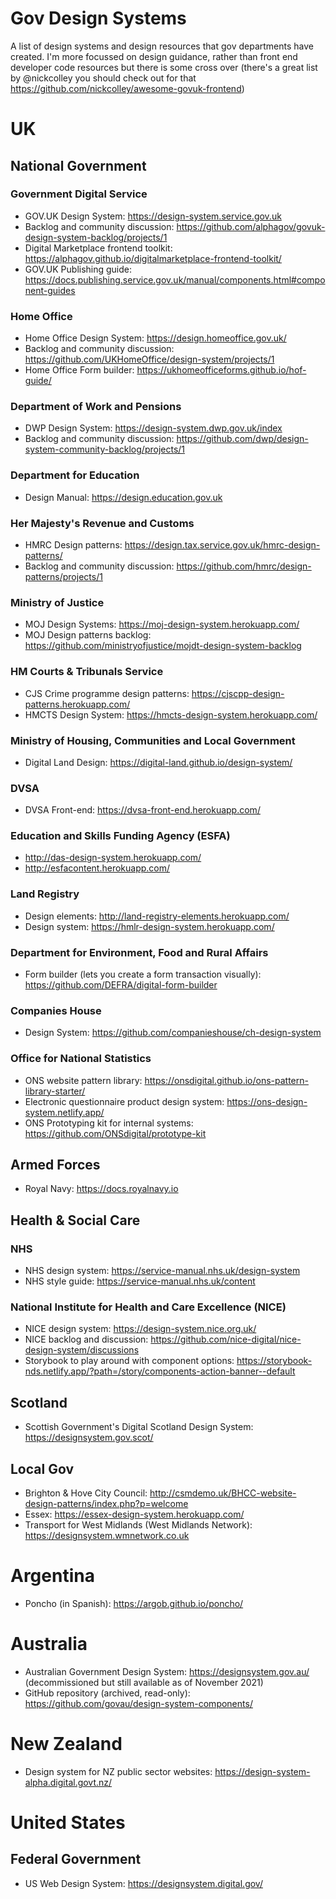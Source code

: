 # Gov Design Systems
A list of design systems and design resources that gov departments have created. I'm more focussed on design guidance, rather than front end developer code resources but there is some cross over (there's a great list by @nickcolley you should check out for that https://github.com/nickcolley/awesome-govuk-frontend)

# UK

## National Government

### Government Digital Service
- GOV.UK Design System: https://design-system.service.gov.uk
- Backlog and community discussion: https://github.com/alphagov/govuk-design-system-backlog/projects/1
- Digital Marketplace frontend toolkit: https://alphagov.github.io/digitalmarketplace-frontend-toolkit/
- GOV.UK Publishing guide: https://docs.publishing.service.gov.uk/manual/components.html#component-guides

### Home Office
- Home Office Design System: https://design.homeoffice.gov.uk/
- Backlog and community discussion: https://github.com/UKHomeOffice/design-system/projects/1
- Home Office Form builder: https://ukhomeofficeforms.github.io/hof-guide/

### Department of Work and Pensions
- DWP Design System: https://design-system.dwp.gov.uk/index
- Backlog and community discussion: https://github.com/dwp/design-system-community-backlog/projects/1

### Department for Education
- Design Manual: https://design.education.gov.uk

### Her Majesty's Revenue and Customs
- HMRC Design patterns: https://design.tax.service.gov.uk/hmrc-design-patterns/
- Backlog and community discussion: https://github.com/hmrc/design-patterns/projects/1

### Ministry of Justice
- MOJ Design Systems: https://moj-design-system.herokuapp.com/
- MOJ Design patterns backlog: https://github.com/ministryofjustice/mojdt-design-system-backlog

### HM Courts & Tribunals Service
- CJS Crime programme design patterns: https://cjscpp-design-patterns.herokuapp.com/
- HMCTS Design System: https://hmcts-design-system.herokuapp.com/

### Ministry of Housing, Communities and Local Government
- Digital Land Design: https://digital-land.github.io/design-system/

### DVSA
- DVSA Front-end: https://dvsa-front-end.herokuapp.com/

### Education and Skills Funding Agency (ESFA)
- http://das-design-system.herokuapp.com/
- http://esfacontent.herokuapp.com/

### Land Registry
- Design elements: http://land-registry-elements.herokuapp.com/
- Design system: https://hmlr-design-system.herokuapp.com/

### Department for Environment, Food and Rural Affairs
- Form builder (lets you create a form transaction visually): https://github.com/DEFRA/digital-form-builder

### Companies House
- Design System: https://github.com/companieshouse/ch-design-system

### Office for National Statistics
- ONS website pattern library: https://onsdigital.github.io/ons-pattern-library-starter/
- Electronic questionnaire product design system: https://ons-design-system.netlify.app/
- ONS Prototyping kit for internal systems: https://github.com/ONSdigital/prototype-kit

## Armed Forces
- Royal Navy: https://docs.royalnavy.io

## Health & Social Care

### NHS
- NHS design system: https://service-manual.nhs.uk/design-system
- NHS style guide: https://service-manual.nhs.uk/content

### National Institute for Health and Care Excellence (NICE)
- NICE design system: https://design-system.nice.org.uk/
- NICE backlog and discussion: https://github.com/nice-digital/nice-design-system/discussions
- Storybook to play around with component options: https://storybook-nds.netlify.app/?path=/story/components-action-banner--default

## Scotland
- Scottish Government's Digital Scotland Design System: https://designsystem.gov.scot/

## Local Gov
- Brighton & Hove City Council: http://csmdemo.uk/BHCC-website-design-patterns/index.php?p=welcome
- Essex: https://essex-design-system.herokuapp.com/
- Transport for West Midlands (West Midlands Network): https://designsystem.wmnetwork.co.uk

# Argentina
- Poncho (in Spanish): https://argob.github.io/poncho/

# Australia
- Australian Government Design System: https://designsystem.gov.au/ (decommissioned but still available as of November 2021)
- GitHub repository (archived, read-only): https://github.com/govau/design-system-components/

# New Zealand
- Design system for NZ public sector websites: https://design-system-alpha.digital.govt.nz/

# United States

## Federal Government
- US Web Design System: https://designsystem.digital.gov/


